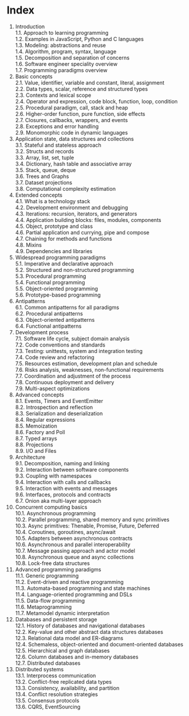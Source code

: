 # Index

1. Introduction  
   1.1. Approach to learning programming  
   1.2. Examples in JavaScript, Python and C languages  
   1.3. Modeling: abstractions and reuse  
   1.4. Algorithm, program, syntax, language  
   1.5. Decomposition and separation of concerns  
   1.6. Software engineer speciality overview  
   1.7. Programming paradigms overview
2. Basic concepts  
   2.1. Value, identifier, variable and constant, literal, assignment  
   2.2. Data types, scalar, reference and structured types  
   2.3. Contexts and lexical scope  
   2.4. Operator and expression, code block, function, loop, condition  
   2.5. Procedural paradigm, call, stack and heap  
   2.6. Higher-order function, pure function, side effects  
   2.7. Closures, callbacks, wrappers, and events  
   2.8. Exceptions and error handling  
   2.9. Monomorphic code in dynamic languages
3. Application state, data structures and collections  
   3.1. Stateful and stateless approach  
   3.2. Structs and records  
   3.3. Array, list, set, tuple  
   3.4. Dictionary, hash table and associative array  
   3.5. Stack, queue, deque  
   3.6. Trees and Graphs  
   3.7. Dataset projections  
   3.8. Computational complexity estimation
4. Extended concepts  
   4.1. What is a technology stack  
   4.2. Development environment and debugging  
   4.3. Iterations: recursion, iterators, and generators  
   4.4. Application building blocks: files, modules, components  
   4.5. Object, prototype and class  
   4.6. Partial application and currying, pipe and compose  
   4.7. Chaining for methods and functions  
   4.8. Mixins  
   4.9. Dependencies and libraries
5. Widespread programming paradigms  
   5.1. Imperative and declarative approach  
   5.2. Structured and non-structured programming  
   5.3. Procedural programming  
   5.4. Functional programming  
   5.5. Object-oriented programming  
   5.6. Prototype-based programming
6. Antipatterns  
   6.1. Common antipatterns for all paradigms  
   6.2. Procedural antipatterns  
   6.3. Object-oriented antipatterns  
   6.4. Functional antipatterns
7. Development process  
   7.1. Software life cycle, subject domain analysis  
   7.2. Code conventions and standards  
   7.3. Testing: unittests, system and integration testing  
   7.4. Code review and refactoring  
   7.5. Resources estimation, development plan and schedule  
   7.6. Risks analysis, weaknesses, non-functional requirements  
   7.7. Coordination and adjustment of the process  
   7.8. Continuous deployment and delivery  
   7.9. Multi-aspect optimizations
8. Advanced concepts  
   8.1. Events, Timers and EventEmitter  
   8.2. Introspection and reflection  
   8.3. Serialization and deserialization  
   8.4. Regular expressions  
   8.5. Memoization  
   8.6. Factory and Poll  
   8.7. Typed arrays  
   8.8. Projections  
   8.9. I/O and Files
9. Architecture  
   9.1. Decomposition, naming and linking  
   9.2. Interaction between software components  
   9.3. Coupling with namespaces  
   9.4. Interaction with calls and callbacks  
   9.5. Interaction with events and messages  
   9.6. Interfaces, protocols and contracts  
   6.7. Onion aka multi-layer approach
10. Concurrent computing basics  
    10.1. Asynchronous programming  
    10.2. Parallel programming, shared memory and sync primitives  
    10.3. Async primitives: Thenable, Promise, Future, Deferred  
    10.4. Coroutines, goroutines, async/await  
    10.5. Adapters between asynchronous contracts  
    10.6. Asynchronous and parallel interoperability  
    10.7. Message passing approach and actor model  
    10.8. Asynchronous queue and async collections  
    10.8. Lock-free data structures
11. Advanced programming paradigms  
    11.1. Generic programming  
    11.2. Event-driven and reactive programming  
    11.3. Automata-based programming and state machines  
    11.4. Language-oriented programming and DSLs  
    11.5. Data-flow programming  
    11.6. Metaprogramming  
    11.7. Metamodel dynamic interpretation
12. Databases and persistent storage  
    12.1. History of databases and navigational databases  
    12.2. Key-value and other abstract data structures databases  
    12.3. Relational data model and ER-diagrams  
    12.4. Schemaless, object-oriented and document-oriented databases  
    12.5. Hierarchical and graph databases  
    12.6. Column databases and in-memory databases  
    12.7. Distributed databases
13. Distributed systems  
    13.1. Interprocess communication  
    13.2. Conflict-free replicated data types  
    13.3. Consistency, availability, and partition  
    13.4. Conflict resolution strategies  
    13.5. Consensus protocols  
    13.6. CQRS, EventSourcing

